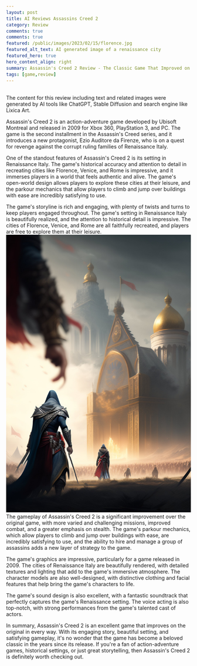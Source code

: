 ```yaml
---
layout: post
title: AI Reviews Assassins Creed 2
category: Review
comments: true
comments: true
featured: /public/images/2023/02/15/florence.jpg
featured_alt_text: AI generated image of a renaissance city
featured_hero: true
hero_content_align: right
summary: Assassin's Creed 2 Review - The Classic Game That Improved on the Original, a review generated with the help of AI tools.
tags: [game,review]
---
```

<div>&nbsp;</div>
<article class="message is-success my-1">
  <div class="message-body">
    The content for this review including text and related images were generated by AI tools like ChatGPT, Stable Diffusion and search engine like Lixica Art.
  </div>
</article>

Assassin's Creed 2 is an action-adventure game developed by Ubisoft Montreal and released in 2009 for Xbox 360, PlayStation 3, and PC. The game is the second installment in the Assassin's Creed series, and it introduces a new protagonist, Ezio Auditore da Firenze, who is on a quest for revenge against the corrupt ruling families of Renaissance Italy.

One of the standout features of Assassin's Creed 2 is its setting in Renaissance Italy. The game's historical accuracy and attention to detail in recreating cities like Florence, Venice, and Rome is impressive, and it immerses players in a world that feels authentic and alive. The game's open-world design allows players to explore these cities at their leisure, and the parkour mechanics that allow players to climb and jump over buildings with ease are incredibly satisfying to use.

The game's storyline is rich and engaging, with plenty of twists and turns to keep players engaged throughout. The game's setting in Renaissance Italy is beautifully realized, and the attention to historical detail is impressive. The cities of Florence, Venice, and Rome are all faithfully recreated, and players are free to explore them at their leisure.
![assassin's creed man](/public/images/2023/02/15/ac-man.jfif)
The gameplay of Assassin's Creed 2 is a significant improvement over the original game, with more varied and challenging missions, improved combat, and a greater emphasis on stealth. The game's parkour mechanics, which allow players to climb and jump over buildings with ease, are incredibly satisfying to use, and the ability to hire and manage a group of assassins adds a new layer of strategy to the game.

The game's graphics are impressive, particularly for a game released in 2009. The cities of Renaissance Italy are beautifully rendered, with detailed textures and lighting that add to the game's immersive atmosphere. The character models are also well-designed, with distinctive clothing and facial features that help bring the game's characters to life.

The game's sound design is also excellent, with a fantastic soundtrack that perfectly captures the game's Renaissance setting. The voice acting is also top-notch, with strong performances from the game's talented cast of actors.

In summary, Assassin's Creed 2 is an excellent game that improves on the original in every way. With its engaging story, beautiful setting, and satisfying gameplay, it's no wonder that the game has become a beloved classic in the years since its release. If you're a fan of action-adventure games, historical settings, or just great storytelling, then Assassin's Creed 2 is definitely worth checking out.

